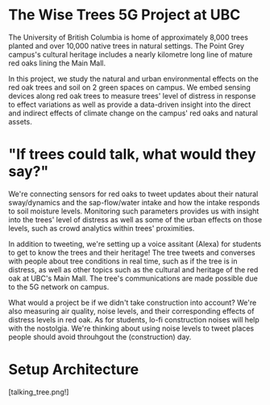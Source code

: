 # The Wise Trees 5G Project at UBC
The University of British Columbia is home of approximately 8,000 trees planted and over 10,000 native trees in natural settings. The Point Grey campus's cultural heritage includes a nearly kilometre long line of mature red oaks lining the Main Mall.

In this project, we study the natural and urban environmental effects on the red oak trees and soil on 2 green spaces on campus. We embed sensing devices along red oak trees to measure trees' level of distress in response to effect variations as well as provide a data-driven insight into the direct and indirect effects of climate change on the campus' red oaks and natural assets.    


# "If trees could talk, what would they say?" 

We're connecting sensors for red oaks to tweet updates about their natural sway/dynamics and the sap-flow/water intake and how the intake responds to soil moisture levels. Monitoring such parameters provides us with insight into the trees' level of distress as well as some of the urban effects on those levels, such as crowd analytics within trees' proximities. 

In addition to tweeting, we're setting up a voice assitant (Alexa) for students to get to know the trees and their heritage! The tree tweets and converses with people about tree conditions in real time, such as if the tree is in distress, as well as other topics such as the cultural and heritage of the red oak at UBC's Main Mall. The tree's communications are made possible due to the 5G network on campus.  

What would a project be if we didn't take construction into account? We're also measuring air quality, noise levels, and their corresponding effects of distress levels in red oak. As for students, lo-fi construction noises will help with the nostolgia. We're thinking about using noise levels to tweet places people should avoid throuhgout the (construction) day. 

# Setup Architecture 

[talking_tree.png!]
